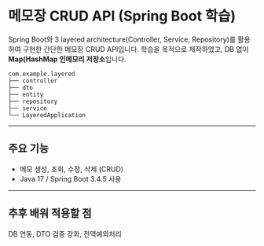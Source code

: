 # 메모장 CRUD API (Spring Boot 학습)

Spring Boot와 3 layered architecture(Controller, Service, Repository)를 활용하여 구현한 간단한 메모장 CRUD API입니다.
학습을 목적으로 제작하였고, DB 없이 **Map(HashMap 인메모리 저장소**입니다.
```
com.example.layered
├── controller     
├── dto                
├── entity            
├── repository         
├── service            
└── LayeredApplication 
```

---
## 주요 기능
* 메모 생성, 조회, 수정, 삭제 (CRUD)
* Java 17 / Spring Boot 3.4.5 사용
---
## 추후 배워 적용할 점
DB 연동, DTO 검증 강화, 전역예외처리 

